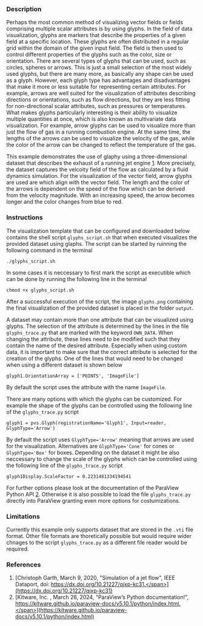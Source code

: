 ### Description ###
Perhaps the most common method of visualizing vector fields or fields comprising multiple scalar attributes is by using glyphs.
In the field of data visualization, glyphs are markers that describe the properties of a given field at a specific location.
These glyphs are often distributed in a regular grid within the domain of the given input field.
The field is then used to control different properties of the glyphs such as the color, size or orientation.
There are several types of glyphs that can be used, such as circles, spheres or arrows.
This is just a small selection of the most widely used glyphs, but there are many more, as basically any shape can be used as a glyph.
However, each glyph type has advantages and disadvantages that make it more or less suitable for representing certain attributes.
For example, arrows are well suited for the visualization of attributes describing directions or orientations, such as flow directions, but they are less fitting for non-directional scalar attributes, such as pressures or temperatures.
What makes glyphs particularly interesting is their ability to visualize multiple quantities at once, which is also known as multivariate data visualization.
For example, arrow glyphs can be used to visualize more than just the flow of gas in a running combustion engine.
At the same time, the lengths of the arrows can be used to visualize the velocity of the gas, while the color of the arrow can be changed to reflect the temperature of the gas.

This example demonstrates the use of glaphy using a three-dimensional dataset that describes the exhaust of a running jet engine [1](#reference_dataset).
More precisely, the dataset captures the velcoity field of the flow as calculated by a fluid dynamics simulation.
For the visualization of the vector field, arrow glyphs are used are which align with the vector field.
The length and the color of the arrows is dependent on the speed of the flow which can be derived from the velocity magnitude.
With an increasing speed, the arrow becomes longer and the color changes from blue to red.

### Instructions ###
The visualization template that can be configured and downloaded below contains the shell script `glyphs_script.sh` that when executed visualizes the provided dataset using glaphs.
The script can be started by ruinning the following command in the terminal
```
./glyphs_script.sh
```
In some cases it is neccessary to first mark the script as executible which can be done by running the following line in the terminal
```
chmod +x glyphs_script.sh
```
After a successful execution of the script, the image `glyphs.png` containing the final visualization of the provided dataset is placed in the folder `output`.

A dataset may contain more than one attribute that can be visualized using glyphs.
The selection of the attribute is determined by the lines in the file `glyphs_trace.py` that are marked with the keyword `OWN_DATA`.
When changing the attribute, these lines need to be modified such that they contain the name of the desired attribute.
Especially when using custom data, it is important to make sure that the correct attribute is selected for the creation of the glyphs.
One of the lines that would need to be changed when using a different dataset is shown below
```
glyph1.OrientationArray = ['POINTS', 'ImageFile']
```
By default the script uses the attribute with the name `ImageFile`.

There are many options with which the glyphs can be customized. 
For example the shape of the glyphs can be controlled using the following line of the `glyphs_trace.py` script
```
glyph1 = pvs.Glyph(registrationName='Glyph1', Input=reader, GlyphType='Arrow')
```
By default the script uses `GlyphType='Arrow'` meaning that arrows are used for the visualization.
Alternatives are `GlyphType='Cone'` for cones or `GlyphType='Box'` for boxes.
Depending on the dataset it might be also neccessary to change the scale of the glyphs which can be controlled using the following line of the `glyphs_trace.py` script
```
glyph1Display.ScaleFactor = 0.2231481334194541
```
For further options please look at the documentation of the ParaView Python API [2](#reference_python_api). Otherwise it is also possible to load the file `glyphs_trace.py` directly into ParaView granting even more options for costumizations.

### Limitations ###
Currently this example only supports dataset that are stored in the `.vti` file format.
Other file formats are thoretically possible but would require wider chnages to the script `glyphs_trace.py` as a different file reader would be required.

### References ###
1. [<span id="reference_dataset">Christoph Garth, March 9, 2020, "Simulation of a jet flow", IEEE Dataport, doi: https://dx.doi.org/10.21227/qjxp-kc31.</span>](https://dx.doi.org/10.21227/qjxp-kc31)
2. [<span id="reference_python_api">Kitware, Inc. , March 26, 2024, "ParaView’s Python documentation!", https://kitware.github.io/paraview-docs/v5.10.1/python/index.html.</span>](https://kitware.github.io/paraview-docs/v5.10.1/python/index.html)